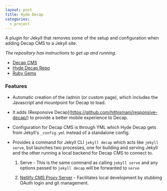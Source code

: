 ```yaml
---
layout: post
title: Hyde Decap
categories:
  - project
---
```


A plugin for Jekyll that removes some of the setup and configuration when adding Decap CMS to a Jekyll site.

_The repository has instructions to get up and running._

- [Decap CMS](https://decapcms.org)
- [Hyde Decap Repo](https://github.com/gregdaynes/hyde-decap)
- [Ruby Gems](https://rubygems.org/gems/hyde-decap)

### Features

- Automatic creation of the /admin (or custom page), which includes the Javascript and mountpoint for Decap to load.

- It adds (Responsive Decap](https://github.com/hithismani/responsive-decap/) to provide a better mobile experience to Decap.

- Configuration for Decap CMS is through YML which Hyde Decap gets from Jekyll's `_config.yml` instead of a standalone config.

- Provides a command for Jekyll CLI `jekyll decap` which acts like `jekyll serve`, but launches two processes, one for building and serving Jekyll and the other running a local backend for Decap CMS to connect to.

   1. Serve - This is the same command as calling `jekyll serve` and any options passed to `jekyll decap` will be forwarded to `serve`

   2. [Netlify CMS Proxy Server](https://www.npmjs.com/package/netlify-cms-proxy-server) - Facilitates local development by stubbing OAuth login and git management.
